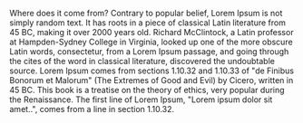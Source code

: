 Where does it come from?
Contrary to popular belief, Lorem Ipsum is not simply random text. It has roots in a piece of 
classical Latin literature from 45 BC, making it over 2000 years old. Richard McClintock, a 
Latin professor at Hampden-Sydney College in Virginia, looked up one of the more obscure Latin 
words, consectetur, from a Lorem Ipsum passage, and going through the cites of the word in 
classical literature, discovered the undoubtable source. Lorem Ipsum comes from sections 
1.10.32 and 1.10.33 of "de Finibus Bonorum et Malorum" (The Extremes of Good and Evil) by
Cicero, written in 45 BC. This book is a treatise on the theory of ethics, very popular 
during the Renaissance. The first line of Lorem Ipsum, "Lorem ipsum dolor sit amet..", 
comes from a line in section 1.10.32.